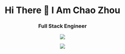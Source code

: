 <h1 align="center">Hi There 👋 I Am Chao Zhou</h1>

<h3 align='center'> Full Stack Engineer</h3>

<div align="middle"'>
<a href='https://medium.com/@Chao.Zhou' target="_blank"><img src='https://img.shields.io/badge/Medium-12100E?style=for-the-badge&logo=medium&logoColor=white' /></a>

<a href='https://www.linkedin.com/in/chao-zhou8/' target='_blank'><img src='https://img.shields.io/badge/LinkedIn-0077B5?style=for-the-badge&logo=linkedin&logoColor=white' /></a>

</div>

<!--
**StudentCZ/StudentCZ** is a ✨ _special_ ✨ repository because its `README.md` (this file) appears on your GitHub profile.

Here are some ideas to get you started:

- 🔭 I’m currently working on ...
- 🌱 I’m currently learning ...
- 👯 I’m looking to collaborate on ...
- 🤔 I’m looking for help with ...
- 💬 Ask me about ...
- 📫 How to reach me: ...
- 😄 Pronouns: ...
- ⚡ Fun fact: ...
-->
